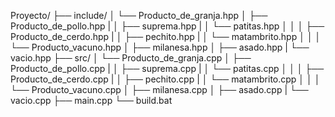 Proyecto/
├── include/
│   └──  Producto_de_granja.hpp 
│                       ├──  Producto_de_pollo.hpp
|                       │                        ├──  suprema.hpp
|                       │                        └──  patitas.hpp
│                       │
│                       ├──  Producto_de_cerdo.hpp
|                       │                        ├──  pechito.hpp
|                       │                        └──  matambrito.hpp
│                       │
│                       └──  Producto_vacuno.hpp
│                                                ├──  milanesa.hpp
│                                                ├──  asado.hpp
|                                                └──  vacio.hpp
├── src/
│   └──  Producto_de_granja.cpp 
│                       ├──  Producto_de_pollo.cpp
|                       │                        ├──  suprema.cpp
|                       │                        └──  patitas.cpp
│                       │
│                       ├──  Producto_de_cerdo.cpp
|                       │                        ├──  pechito.cpp
|                       │                        └──  matambrito.cpp
│                       │
│                       └──  Producto_vacuno.cpp
│                                                ├──  milanesa.cpp
│                                                ├──  asado.cpp
|                                                └──  vacio.cpp
├── main.cpp
└── build.bat
